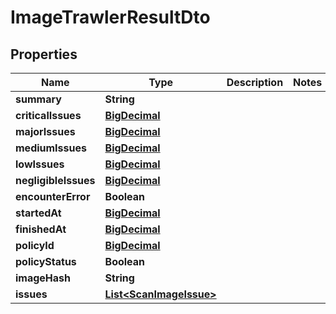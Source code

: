 # ImageTrawlerResultDto

## Properties
Name | Type | Description | Notes
------------ | ------------- | ------------- | -------------
**summary** | **String** |  | 
**criticalIssues** | [**BigDecimal**](BigDecimal.md) |  | 
**majorIssues** | [**BigDecimal**](BigDecimal.md) |  | 
**mediumIssues** | [**BigDecimal**](BigDecimal.md) |  | 
**lowIssues** | [**BigDecimal**](BigDecimal.md) |  | 
**negligibleIssues** | [**BigDecimal**](BigDecimal.md) |  | 
**encounterError** | **Boolean** |  | 
**startedAt** | [**BigDecimal**](BigDecimal.md) |  | 
**finishedAt** | [**BigDecimal**](BigDecimal.md) |  | 
**policyId** | [**BigDecimal**](BigDecimal.md) |  | 
**policyStatus** | **Boolean** |  | 
**imageHash** | **String** |  | 
**issues** | [**List&lt;ScanImageIssue&gt;**](ScanImageIssue.md) |  | 
